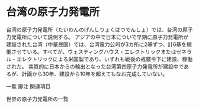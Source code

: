 # 台湾の原子力発電所

台湾の原子力発電所（たいわんのげんしりょくはつでんしょ）では、台湾の原子力発電所について説明する。
アジアの中で日本についで早期に原子力発電所が建設された台湾（中華民国）では、台湾電力公司が3カ所に2基ずつ、計6基を稼働させている。すべてが、ウェスティングハウス・エレクトリックまたはゼネラル・エレクトリックによる米国製であり、いずれも戦後の戒厳令下に建設、稼働された。
実質的に日本からの輸出となった台湾第四原子力発電所が建設中であるが、計画から30年、建設から10年を超えてもなお完成していない。

一覧
脚注
関連項目

世界の原子力発電所の一覧